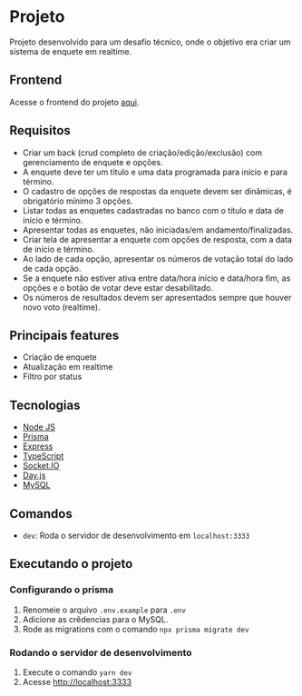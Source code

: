 # Projeto
Projeto desenvolvido para um desafio técnico, onde o objetivo era criar um sistema de enquete em realtime.


## Frontend
Acesse o frontend do projeto [aqui](https://github.com/d3vlopes/challenge-SIGNOWEB-frontend).

## Requisitos
- Criar um back (crud completo de criação/edição/exclusão) com gerenciamento de enquete e opções.
- A enquete deve ter um título e uma data programada para início e para término.
- O cadastro de opções de respostas da enquete devem ser dinâmicas, é obrigatório mínimo 3 opções.
- Listar todas as enquetes cadastradas no banco com o título e data de início e término.
- Apresentar todas as enquetes, não iniciadas/em andamento/finalizadas.
- Criar tela de apresentar a enquete com opções de resposta, com a data de início e término.
- Ao lado de cada opção, apresentar os números de votação total do lado de cada opção.
- Se a enquete não estiver ativa entre data/hora início e data/hora fim, as opções e o botão de votar deve estar desabilitado.
- Os números de resultados devem ser apresentados sempre que houver novo voto (realtime).

## Principais features
- Criação de enquete
- Atualização em realtime
- Filtro por status

## Tecnologias

- [Node JS](https://nodejs.org/en/)
- [Prisma](https://www.prisma.io/)
- [Express](https://expressjs.com/)
- [TypeScript](https://www.typescriptlang.org/)
- [Socket.IO](https://socket.io/)
- [Day.js](https://day.js.org/)
- [MySQL](https://www.mysql.com/)

## Comandos

- `dev`: Roda o servidor de desenvolvimento em `localhost:3333`

## Executando o projeto

### Configurando o prisma
1. Renomeie o arquivo `.env.example` para `.env`
2. Adicione as crêdencias para o MySQL.
3. Rode as migrations com o comando `npx prisma migrate dev`

### Rodando o servidor de desenvolvimento
1. Execute o comando `yarn dev`
3. Acesse [http://localhost:3333](http://localhost:3333)
